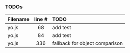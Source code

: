 ### TODOs
| Filename | line # | TODO
|:------|:------:|:------
| yo.js | 68 | add test
| yo.js | 84 | add test
| yo.js | 336 | fallback for object comparison